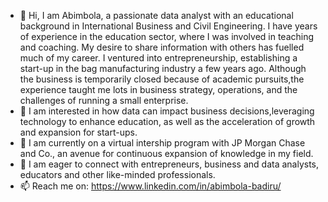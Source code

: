 - 👋 Hi, I am Abimbola, a passionate data analyst with an educational background in International Business and Civil Engineering. I have years of experience in the education sector, where I was involved in teaching and coaching. My desire to share information with others has fuelled much of my career.
I ventured into entrepreneurship, establishing a start-up in the bag manufacturing industry a few years ago. Although the business is temporarily closed because of academic pursuits,the experience taught me lots in business strategy, operations, and the challenges of running a small enterprise.
- 👀 I am interested in how data can impact business decisions,leveraging technology to enhance education, as well as the acceleration of growth and expansion for start-ups.
- 🌱 I am currently on a virtual intership program with JP Morgan Chase and Co., an avenue for continuous expansion of knowledge in my field.
- 💞️ I am eager to connect with entrepreneurs, business and data analysts, educators and other like-minded professionals.
- 📫 Reach me on: https://www.linkedin.com/in/abimbola-badiru/




